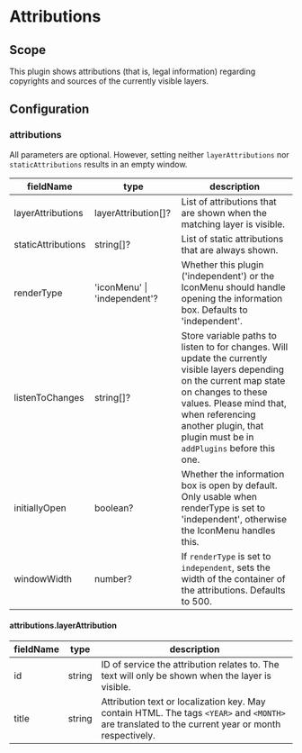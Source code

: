 # Attributions

## Scope

This plugin shows attributions (that is, legal information) regarding copyrights and sources of the currently visible layers.

## Configuration

### attributions

All parameters are optional. However, setting neither `layerAttributions` nor `staticAttributions` results in an empty window.

| fieldName          | type                         | description                                                                                                                                           |
| ------------------ | ---------------------------- | ----------------------------------------------------------------------------------------------------------------------------------------------------- |
| layerAttributions  | layerAttribution[]?          | List of attributions that are shown when the matching layer is visible.                                                                               |
| staticAttributions | string[]?                    | List of static attributions that are always shown.                                                                                                    |
| renderType         | 'iconMenu' \| 'independent'? | Whether this plugin ('independent') or the IconMenu should handle opening the information box. Defaults to 'independent'.                             |
| listenToChanges    | string[]?                    | Store variable paths to listen to for changes. Will update the currently visible layers depending on the current map state on changes to these values. Please mind that, when referencing another plugin, that plugin must be in `addPlugins` before this one. |
| initiallyOpen      | boolean?                     | Whether the information box is open by default. Only usable when renderType is set to 'independent', otherwise the IconMenu handles this.             |
| windowWidth        | number?                      | If `renderType` is set to `independent`, sets the width of the container of the attributions. Defaults to 500.                                                                                 |

#### attributions.layerAttribution

| fieldName | type   | description                                                                                                                                           |
| --------- | ------ | ----------------------------------------------------------------------------------------------------------------------------------------------------- |
| id        | string | ID of service the attribution relates to. The text will only be shown when the layer is visible.                                                      |
| title     | string | Attribution text or localization key. May contain HTML. The tags `<YEAR>` and `<MONTH>` are translated to the current year or month respectively. |
